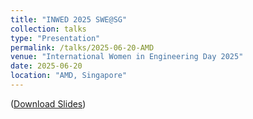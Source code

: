 ```yaml
---
title: "INWED 2025 SWE@SG"
collection: talks
type: "Presentation"
permalink: /talks/2025-06-20-AMD
venue: "International Women in Engineering Day 2025"
date: 2025-06-20
location: "AMD, Singapore"
---
```

([Download Slides](https://Siyi-06.github.io/files/2025-06-20-AMD.pptx))
